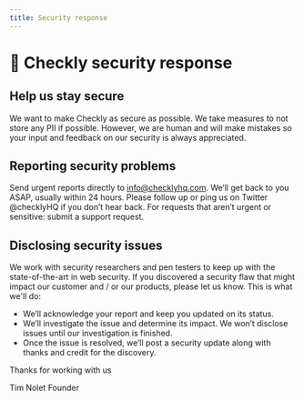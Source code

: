 ```yaml
---
title: Security response 
---
```

# 🔑 Checkly security response

## Help us stay secure
We want to make Checkly as secure as possible. We take measures to not store any PII if possible. However, we are human
and will make mistakes so your input and feedback on our security is always appreciated.

## Reporting security problems
Send urgent reports directly to info@checklyhq.com. We’ll get back to you ASAP, usually within 24 hours. 
Please follow up or ping us on Twitter @checklyHQ if you don’t hear back. For requests that aren’t urgent or sensitive: submit a 
support request.

## Disclosing security issues
We work with security researchers and pen testers to keep up with the state-of-the-art in web security. If you discovered a
security flaw that might impact our customer and / or our products, please let us know. This is what we'll do:

- We’ll acknowledge your report and keep you updated on its status.
- We’ll investigate the issue and determine its impact. We won’t disclose issues until our investigation is finished.
- Once the issue is resolved, we’ll post a security update along with thanks and credit for the discovery.

Thanks for working with us

Tim Nolet
Founder

